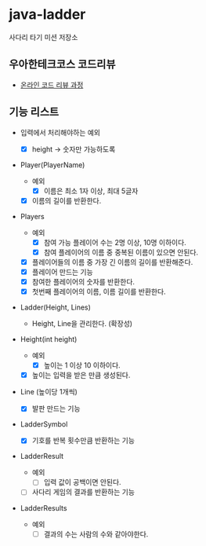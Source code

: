 # java-ladder

사다리 타기 미션 저장소

## 우아한테크코스 코드리뷰

- [온라인 코드 리뷰 과정](https://github.com/woowacourse/woowacourse-docs/blob/master/maincourse/README.md)

## 기능 리스트

- 입력에서 처리해야하는 예외
  - [x] height -> 숫자만 가능하도록

- Player(PlayerName)
  - 예외
    - [x] 이름은 최소 1자 이상, 최대 5글자
  - [x] 이름의 길이를 반환한다.

- Players
  - 예외
    - [x] 참여 가능 플레이어 수는 2명 이상, 10명 이하이다.
    - [x] 참여 플레이어의 이름 중 중복된 이름이 있으면 안된다.
  - [x] 플레이어들의 이름 중 가장 긴 이름의 길이를 반환해준다.
  - [x] 플레이어 만드는 기능
  - [x] 참여한 플레이어의 숫자를 반환한다.
  - [x] 첫번째 플레이어의 이름, 이름 길이를 반환한다.

- Ladder(Height, Lines)
  - Height, Line을 관리한다. (확장성)

- Height(int height)
  - 예외
    - [x] 높이는 1 이상 10 이하이다.
  - [x] 높이는 입력을 받은 만큼 생성된다.

- Line (높이당 1개씩)
  - [x] 발판 만드는 기능

- LadderSymbol
  - [x] 기호를 반복 횟수만큼 반환하는 기능

- LadderResult
  - 예외
    - [ ] 입력 값이 공백이면 안된다.
  - [ ] 사다리 게임의 결과를 반환하는 기능

- LadderResults
  - 예외
    - [ ] 결과의 수는 사람의 수와 같아야한다.
